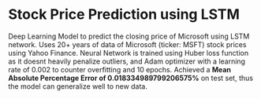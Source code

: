 # Stock Price Prediction using LSTM


Deep Learning Model to predict the closing price of Microsoft using LSTM network. Uses 20+ years of data of Microsoft (ticker: MSFT) stock prices using Yahoo Finance. Neural Network is trained using Huber loss function as it doesnt heavily penalize outliers, and Adam optimizer with a learning rate of 0.002 to counter overfitting and 10 epochs. Achieved a **Mean Absolute Percentage Error of 0.018334989799206575%** on test set, thus the model can generalize well to new data.
